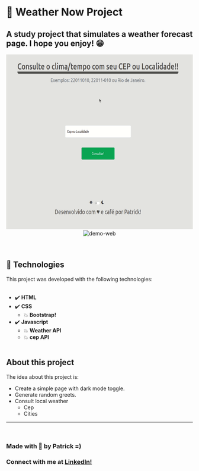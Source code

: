 # :scroll: Weather Now Project
## A study project that simulates a weather forecast page. I hope you enjoy!  :grin:

<div align="center">
  <img src="./assets/gifs/gif1.gif" alt="demo-web" height="470">
  <img src="./assets/gifs/gif2.gif" alt="demo-web" height="470">
</div>
<br><br>

## :rocket: Technologies
This project was developed with the following technologies: <br><br>

- :heavy_check_mark: **HTML**
- :heavy_check_mark: **CSS**
  - :boom: **Bootstrap!**
- :heavy_check_mark: **Javascript**
  - :boom: **Weather API**
  - :boom: **cep API**
<br><br>

## About this project

The idea about this project is: 
- Create a simple page with dark mode toggle.<br>
- Generate random greets.<br>
- Consult local weather<br>
  - Cep
  - Cities
---
<br>

### Made with :purple_heart: by Patrick =) <br>

### Connect with me at [LinkedIn!](https://www.linkedin.com/in/patrick-morais/)